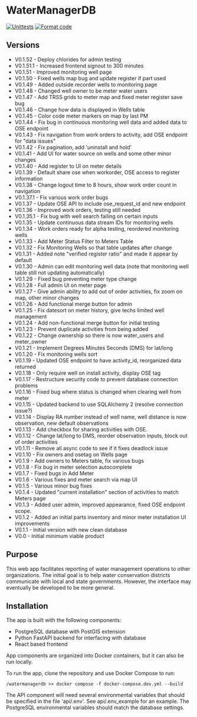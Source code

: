 # WaterManagerDB

[![Unittests](https://github.com/NMWDI/WaterManagerDB/actions/workflows/testing.yml/badge.svg)](https://github.com/NMWDI/WaterManagerDB/actions/workflows/testing.yml)
[![Format code](https://github.com/NMWDI/WaterManagerDB/actions/workflows/format_code.yml/badge.svg)](https://github.com/NMWDI/WaterManagerDB/actions/workflows/format_code.yml)

## Versions
- V0.1.52 - Deploy chlorides for admin testing
- V0.1.51.1 - Increased frontend signout to 300 minutes
- V0.1.51 - Improved monitoring well page
- V0.1.50 - Fixed wells map bug and update register if part used
- V0.1.49 - Added outside recorder wells to monitoring page
- V0.1.48 - Changed well owner to be meter water users
- V0.1.47 - Add TRSS grids to meter map and fixed meter register save bug
- V0.1.46 - Change how data is displayed in Wells table
- V0.1.45 - Color code meter markers on map by last PM
- V0.1.44 - Fix bug in continuous monitoring well data and added data to OSE endpoint
- V0.1.43 - Fix navigation from work orders to activity, add OSE endpoint for "data issues"
- V0.1.42 - Fix pagination, add 'uninstall and hold'
- V0.1.41 - Add UI for water source on wells and some other minor changes
- V0.1.40 - Add register to UI on meter details
- V0.1.39 - Default share ose when workorder, OSE access to register information
- V0.1.38 - Change logout time to 8 hours, show work order count in navigation
- V0.1.37.1 - Fix various work order bugs
- V0.1.37 - Update OSE API to include ose_request_id and new endpoint
- V0.1.36 - Improved work orders, testing still needed
- V0.1.35.1 - Fix bug with well search failing on certain inputs
- V0.1.35 - Update continuous data stream IDs for monitoring wells
- V0.1.34 - Work orders ready for alpha testing, reordered monitoring wells
- V0.1.33 - Add Meter Status Filter to Meters Table
- V0.1.32 - Fix Monitoring Wells so that table updates after change
- V0.1.31 - Added note "verified register ratio" and made it appear by default
- V0.1.30 - Admin can edit monitoring well data (note that monitoring well table still not updating automatically)
- V0.1.29 - Fixed bug preventing meter type change
- V0.1.28 - Full admin UI on meter page
- V0.1.27 - Give admin ability to add out of order activities, fix zoom on map, other minor changes
- V0.1.26 - Add functional merge button for admin
- V0.1.25 - Fix datesort on meter history, give techs limited well management
- V0.1.24 - Add non-functional merge button for initial testing
- V0.1.23 - Prevent duplicate activities from being added
- V0.1.22 - Change ownership so there is now water_users and meter_owner
- V0.1.21 - Implement Degrees Minutes Seconds (DMS) for lat/long
- V0.1.20 - Fix monitoring wells sort
- V0.1.19 - Updated OSE endpoint to have activity_id, reorganized data returned
- V0.1.18 - Only require well on install activity, display OSE tag
- V0.1.17 - Restructure security code to prevent database connection problems
- V0.1.16 - Fixed bug where status is changed when clearing well from meter
- V0.1.15 - Updated backend to use SQLAlchemy 2 (resolve connection issue?)
- V0.1.14 - Display RA number instead of well name, well distance is now observation, new default observations
- V0.1.13 - Add checkbox for sharing activities with OSE.
- V0.1.12 - Change lat/long to DMS, reorder observation inputs, block out of order activities
- V0.1.11 - Remove all async code to see if it fixes deadlock issue
- V0.1.10 - Fix owners and osetag on Wells page
- V0.1.9 - Add owners to Meters table, fix various bugs
- V0.1.8 - Fix bug in meter selection autocomplete
- V0.1.7 - Fixed bugs in Add Meter
- V0.1.6 - Various fixes and meter search via map UI
- V0.1.5 - Various minor bug fixes
- V0.1.4 - Updated "current installation" section of activities to match Meters page
- V0.1.3 - Added user admin, improved appearance, fixed OSE endpoint scope.
- V0.1.2 - Added an initial parts inventory and minor meter installation UI improvements
- V0.1.1 - Initial version with new clean database
- V0.0 - Initial minimum viable product

## Purpose
This web app facilitates reporting of water management operations to other organizations. The initial goal is to help water conservation districts communicate with local and state governments. However, the interface may eventually be developed to be more general.

## Installation
The app is built with the following components:
* PostgreSQL database with PostGIS extension
* Python FastAPI backend for interfacing with database
* React based frontend

App components are organized into Docker containers, but it can also be run locally.

To run the app, clone the repository and use Docker Compose to run:
```
/watermanagerdb >> docker compose -f docker-compose.dev.yml --build
```

The API component will need several environmental variables that should be specified in the file 'api/.env'. See api/.env_example for an example. The PostgreSQL environmental variables should match the database settings.
